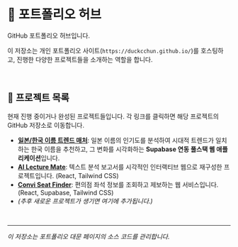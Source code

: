 # 👋 포트폴리오 허브

GitHub 포트폴리오 허브입니다.

이 저장소는 개인 포트폴리오 사이트(`https://duckcchun.github.io/`)를 호스팅하고, 진행한 다양한 프로젝트들을 소개하는 역할을 합니다.

<br>

## 📂 프로젝트 목록

현재 진행 중이거나 완성된 프로젝트들입니다. 각 링크를 클릭하면 해당 프로젝트의 GitHub 저장소로 이동합니다.

* **[일본/한국 이름 트렌드 매처](https://github.com/Duckcchun/name-popularity-analyzer)**: 일본 이름의 인기도를 분석하여 시대적 트렌드가 일치하는 한국 이름을 추천하고, 그 변화를 시각화하는 **Supabase 연동 풀스택 웹 애플리케이션**입니다.
* **[AI Lecture Mate](https://github.com/Duckcchun/ai-lecture-mate)**: 텍스트 분석 보고서를 시각적인 인터랙티브 웹으로 재구성한 프로젝트입니다. (React, Tailwind CSS)
* **[Convi Seat Finder](https://github.com/Duckcchun/convi-seat-finder)**: 편의점 좌석 정보를 조회하고 제보하는 웹 서비스입니다. (React, Supabase, Tailwind CSS)
* *(추후 새로운 프로젝트가 생기면 여기에 추가됩니다.)*

<br>

---
*이 저장소는 포트폴리오 대문 페이지의 소스 코드를 관리합니다.*
